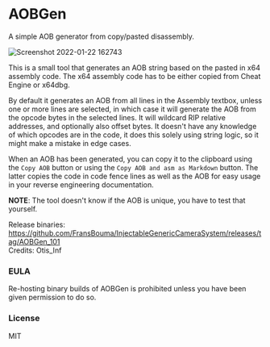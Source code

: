 AOBGen
============================
A simple AOB generator from copy/pasted disassembly.

![Screenshot 2022-01-22 162743](https://user-images.githubusercontent.com/3628530/150644907-3e4912a9-7d82-4c29-976f-abb51a2417e3.jpg)

This is a small tool that generates an AOB string based on the pasted in x64 assembly code. The x64 assembly code has to be either copied from Cheat Engine 
or x64dbg. 

By default it generates an AOB from all lines in the Assembly textbox, unless one or more lines are selected, in which case it will generate the AOB from 
the opcode bytes in the selected lines. It will wildcard RIP relative addresses, and optionally also offset bytes. It doesn't have any knowledge of which opcodes
are in the code, it does this solely using string logic, so it might make a mistake in edge cases. 

When an AOB has been generated, you can copy it to the clipboard using the `Copy AOB` button or using the `Copy AOB and asm as Markdown` button. The
latter copies the code in code fence lines as well as the AOB for easy usage in your reverse engineering documentation. 

**NOTE**: The tool doesn't know if the AOB is unique, you have to test that yourself.

Release binaries: https://github.com/FransBouma/InjectableGenericCameraSystem/releases/tag/AOBGen_101  
Credits: Otis_Inf

### EULA

Re-hosting binary builds of AOBGen is prohibited unless you have been given permission to do so. 

### License

MIT

